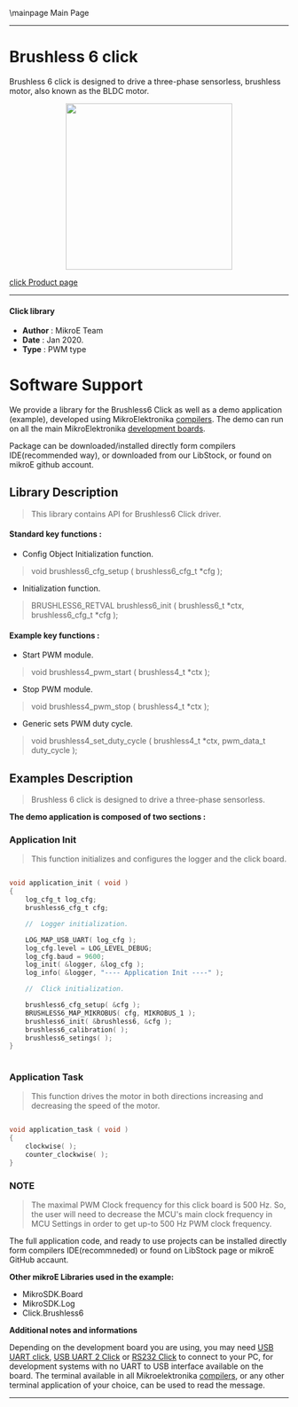 \mainpage Main Page
 
---
# Brushless 6 click

Brushless 6 click is designed to drive a three-phase sensorless, brushless motor, also known as the BLDC motor.

<p align="center">
  <img src="http://download.mikroe.com/images/click_for_ide/brushless6_click.png" height=300px>
</p>

[click Product page](<https://www.mikroe.com/brushless-6-click>)

---


#### Click library 

- **Author**        : MikroE Team
- **Date**          : Jan 2020.
- **Type**          : PWM type


# Software Support

We provide a library for the Brushless6 Click 
as well as a demo application (example), developed using MikroElektronika 
[compilers](http://shop.mikroe.com/compilers). 
The demo can run on all the main MikroElektronika [development boards](http://shop.mikroe.com/development-boards).

Package can be downloaded/installed directly form compilers IDE(recommended way), or downloaded from our LibStock, or found on mikroE github account. 

## Library Description

> This library contains API for Brushless6 Click driver.

#### Standard key functions :

- Config Object Initialization function.
> void brushless6_cfg_setup ( brushless6_cfg_t *cfg ); 
 
- Initialization function.
> BRUSHLESS6_RETVAL brushless6_init ( brushless6_t *ctx, brushless6_cfg_t *cfg );


#### Example key functions :

- Start PWM module.
> void brushless4_pwm_start ( brushless4_t *ctx );
 
- Stop PWM module.
> void brushless4_pwm_stop ( brushless4_t *ctx );

- Generic sets PWM duty cycle.
> void brushless4_set_duty_cycle ( brushless4_t *ctx, pwm_data_t duty_cycle );

## Examples Description

> Brushless 6 click is designed to drive a three-phase sensorless.

**The demo application is composed of two sections :**

### Application Init 

> This function initializes and configures the logger and the click board.

```c

void application_init ( void )
{
    log_cfg_t log_cfg;
    brushless6_cfg_t cfg;

    //  Logger initialization.

    LOG_MAP_USB_UART( log_cfg );
    log_cfg.level = LOG_LEVEL_DEBUG;
    log_cfg.baud = 9600;
    log_init( &logger, &log_cfg );
    log_info( &logger, "---- Application Init ----" );

    //  Click initialization.

    brushless6_cfg_setup( &cfg );
    BRUSHLESS6_MAP_MIKROBUS( cfg, MIKROBUS_1 );
    brushless6_init( &brushless6, &cfg );
    brushless6_calibration( );
    brushless6_setings( );
}
  
```

### Application Task

> This function drives the motor in both directions increasing and decreasing the speed of the motor.

```c

void application_task ( void )
{
    clockwise( );
    counter_clockwise( );
} 

```

### NOTE

> The maximal PWM Clock frequency for this click board is 500 Hz. 
> So, the user will need to decrease the MCU's main clock frequency in MCU Settings in order to get up-to 500 Hz PWM clock frequency.

The full application code, and ready to use projects can be  installed directly form compilers IDE(recommneded) or found on LibStock page or mikroE GitHub accaunt.

**Other mikroE Libraries used in the example:** 

- MikroSDK.Board
- MikroSDK.Log
- Click.Brushless6

**Additional notes and informations**

Depending on the development board you are using, you may need 
[USB UART click](http://shop.mikroe.com/usb-uart-click), 
[USB UART 2 Click](http://shop.mikroe.com/usb-uart-2-click) or 
[RS232 Click](http://shop.mikroe.com/rs232-click) to connect to your PC, for 
development systems with no UART to USB interface available on the board. The 
terminal available in all Mikroelektronika 
[compilers](http://shop.mikroe.com/compilers), or any other terminal application 
of your choice, can be used to read the message.



---
